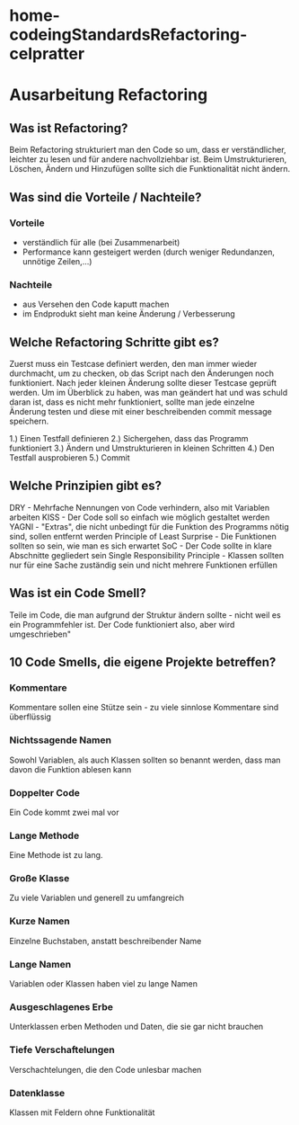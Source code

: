 # home-codeingStandardsRefactoring-celpratter
# Ausarbeitung Refactoring

## Was ist Refactoring?

Beim Refactoring strukturiert man den Code so um, dass er verständlicher,
leichter zu lesen und für andere nachvollziehbar ist. Beim Umstrukturieren, Löschen,
Ändern und Hinzufügen sollte sich die Funktionalität nicht ändern.

## Was sind die Vorteile / Nachteile?

### Vorteile

- verständlich für alle (bei Zusammenarbeit)
- Performance kann gesteigert werden (durch weniger Redundanzen, unnötige Zeilen,...)

### Nachteile

- aus Versehen den Code kaputt machen
- im Endprodukt sieht man keine Änderung / Verbesserung

## Welche Refactoring Schritte gibt es?

Zuerst muss ein Testcase definiert werden, den man immer wieder durchmacht,
um zu checken, ob das Script nach den Änderungen noch funktioniert.
Nach jeder kleinen Änderung sollte dieser Testcase geprüft werden. 
Um im Überblick zu haben, was man geändert hat und was schuld daran ist, dass
es nicht mehr funktioniert, sollte man jede einzelne Änderung testen und diese
mit einer beschreibenden commit message speichern.

1.) Einen Testfall definieren
2.) Sichergehen, dass das Programm funktioniert
3.) Ändern und Umstrukturieren in kleinen Schritten
4.) Den Testfall ausprobieren
5.) Commit

## Welche Prinzipien gibt es?

DRY - Mehrfache Nennungen von Code verhindern, also mit Variablen arbeiten
KISS - Der Code soll so einfach wie möglich gestaltet werden
YAGNI - "Extras", die nicht unbedingt für die Funktion des Programms nötig sind, sollen entfernt werden
Principle of Least Surprise - Die Funktionen sollten so sein, wie man es sich erwartet
SoC - Der Code sollte in klare Abschnitte gegliedert sein
Single Responsibility Principle - Klassen sollten nur für eine Sache zuständig sein und nicht mehrere Funktionen erfüllen

## Was ist ein Code Smell?

Teile im Code, die man aufgrund der Struktur ändern sollte - nicht weil es ein Programmfehler ist. Der Code funktioniert also, aber wird umgeschrieben"

## 10 Code Smells, die eigene Projekte betreffen?

### Kommentare
Kommentare sollen eine Stütze sein - zu viele sinnlose Kommentare sind überflüssig

### Nichtssagende Namen
Sowohl Variablen, als auch Klassen sollten so benannt werden, dass man davon die Funktion ablesen kann

### Doppelter Code
Ein Code kommt zwei mal vor

### Lange Methode
Eine Methode ist zu lang.

### Große Klasse
Zu viele Variablen und generell zu umfangreich

### Kurze Namen
Einzelne Buchstaben, anstatt beschreibender Name

### Lange Namen
Variablen oder Klassen haben viel zu lange Namen

### Ausgeschlagenes Erbe
Unterklassen erben Methoden und Daten, die sie gar nicht brauchen

### Tiefe Verschaftelungen
Verschachtelungen, die den Code unlesbar machen

### Datenklasse
Klassen mit Feldern ohne Funktionalität
